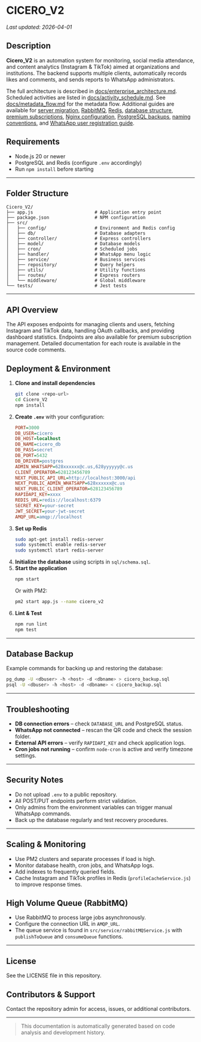 # CICERO_V2
*Last updated: 2026-04-01*

## Description

**Cicero_V2** is an automation system for monitoring, social media attendance, and content analytics (Instagram & TikTok) aimed at organizations and institutions. The backend supports multiple clients, automatically records likes and comments, and sends reports to WhatsApp administrators.

The full architecture is described in [docs/enterprise_architecture.md](docs/enterprise_architecture.md). Scheduled activities are listed in [docs/activity_schedule.md](docs/activity_schedule.md). See [docs/metadata_flow.md](docs/metadata_flow.md) for the metadata flow. Additional guides are available for [server migration](docs/server_migration.md), [RabbitMQ](docs/rabbitmq.md), [Redis](docs/redis.md), [database structure](docs/database_structure.md), [premium subscriptions](docs/premium_subscription.md), [Nginx configuration](docs/reverse_proxy_config.md), [PostgreSQL backups](docs/pg_backup_gdrive.md), [naming conventions](docs/naming_conventions.md), and [WhatsApp user registration guide](docs/wa_user_registration.md).

## Requirements
- Node.js 20 or newer
- PostgreSQL and Redis (configure `.env` accordingly)
- Run `npm install` before starting

---

## Folder Structure

```
Cicero_V2/
├── app.js                       # Application entry point
├── package.json                 # NPM configuration
├── src/
│   ├── config/                  # Environment and Redis config
│   ├── db/                      # Database adapters
│   ├── controller/              # Express controllers
│   ├── model/                   # Database models
│   ├── cron/                    # Scheduled jobs
│   ├── handler/                 # WhatsApp menu logic
│   ├── service/                 # Business services
│   ├── repository/              # Query helpers
│   ├── utils/                   # Utility functions
│   ├── routes/                  # Express routers
│   └── middleware/              # Global middleware
└── tests/                       # Jest tests
```

---

## API Overview

The API exposes endpoints for managing clients and users, fetching Instagram and TikTok data, handling OAuth callbacks, and providing dashboard statistics. Endpoints are also available for premium subscription management. Detailed documentation for each route is available in the source code comments.

## Deployment & Environment

1. **Clone and install dependencies**
    ```bash
    git clone <repo-url>
    cd Cicero_V2
    npm install
    ```
2. **Create `.env`** with your configuration:
    ```ini
    PORT=3000
    DB_USER=cicero
    DB_HOST=localhost
    DB_NAME=cicero_db
    DB_PASS=secret
    DB_PORT=5432
    DB_DRIVER=postgres
    ADMIN_WHATSAPP=628xxxxxx@c.us,628yyyyyy@c.us
    CLIENT_OPERATOR=628123456789
    NEXT_PUBLIC_API_URL=http://localhost:3000/api
    NEXT_PUBLIC_ADMIN_WHATSAPP=628xxxxxx@c.us
    NEXT_PUBLIC_CLIENT_OPERATOR=628123456789
    RAPIDAPI_KEY=xxxx
    REDIS_URL=redis://localhost:6379
    SECRET_KEY=your-secret
    JWT_SECRET=your-jwt-secret
    AMQP_URL=amqp://localhost
    ```
3. **Set up Redis**
    ```bash
    sudo apt-get install redis-server
    sudo systemctl enable redis-server
    sudo systemctl start redis-server
    ```
4. **Initialize the database** using scripts in `sql/schema.sql`.
5. **Start the application**
    ```bash
    npm start
    ```
    Or with PM2:
    ```bash
    pm2 start app.js --name cicero_v2
    ```
6. **Lint & Test**
    ```bash
    npm run lint
    npm test
    ```

---

## Database Backup

Example commands for backing up and restoring the database:

```bash
pg_dump -U <dbuser> -h <host> -d <dbname> > cicero_backup.sql
psql -U <dbuser> -h <host> -d <dbname> < cicero_backup.sql
```

---

## Troubleshooting

- **DB connection errors** – check `DATABASE_URL` and PostgreSQL status.
- **WhatsApp not connected** – rescan the QR code and check the session folder.
- **External API errors** – verify `RAPIDAPI_KEY` and check application logs.
- **Cron jobs not running** – confirm `node-cron` is active and verify timezone settings.

---

## Security Notes

- Do not upload `.env` to a public repository.
- All POST/PUT endpoints perform strict validation.
- Only admins from the environment variables can trigger manual WhatsApp commands.
- Back up the database regularly and test recovery procedures.

---

## Scaling & Monitoring

- Use PM2 clusters and separate processes if load is high.
- Monitor database health, cron jobs, and WhatsApp logs.
- Add indexes to frequently queried fields.
- Cache Instagram and TikTok profiles in Redis (`profileCacheService.js`) to improve response times.

## High Volume Queue (RabbitMQ)

- Use RabbitMQ to process large jobs asynchronously.
- Configure the connection URL in `AMQP_URL`.
- The queue service is found in `src/service/rabbitMQService.js` with `publishToQueue` and `consumeQueue` functions.

---

## License

See the LICENSE file in this repository.

## Contributors & Support

Contact the repository admin for access, issues, or additional contributors.

---

> This documentation is automatically generated based on code analysis and development history.
